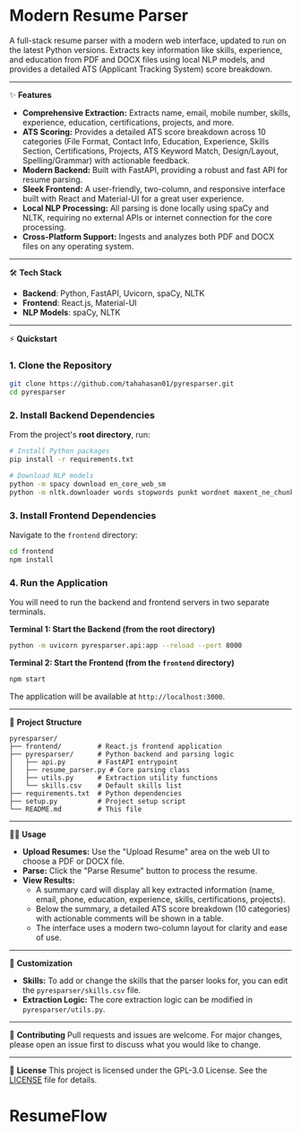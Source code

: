# Modern Resume Parser

A full-stack resume parser with a modern web interface, updated to run on the latest Python versions. Extracts key information like skills, experience, and education from PDF and DOCX files using local NLP models, and provides a detailed ATS (Applicant Tracking System) score breakdown.

---

✨ **Features**
- **Comprehensive Extraction:** Extracts name, email, mobile number, skills, experience, education, certifications, projects, and more.
- **ATS Scoring:** Provides a detailed ATS score breakdown across 10 categories (File Format, Contact Info, Education, Experience, Skills Section, Certifications, Projects, ATS Keyword Match, Design/Layout, Spelling/Grammar) with actionable feedback.
- **Modern Backend:** Built with FastAPI, providing a robust and fast API for resume parsing.
- **Sleek Frontend:** A user-friendly, two-column, and responsive interface built with React and Material-UI for a great user experience.
- **Local NLP Processing:** All parsing is done locally using spaCy and NLTK, requiring no external APIs or internet connection for the core processing.
- **Cross-Platform Support:** Ingests and analyzes both PDF and DOCX files on any operating system.

---

🛠️ **Tech Stack**
- **Backend**: Python, FastAPI, Uvicorn, spaCy, NLTK
- **Frontend**: React.js, Material-UI
- **NLP Models**: spaCy, NLTK

---

⚡ **Quickstart**

### 1. Clone the Repository
```bash
git clone https://github.com/tahahasan01/pyresparser.git
cd pyresparser
```

### 2. Install Backend Dependencies
From the project's **root directory**, run:
```bash
# Install Python packages
pip install -r requirements.txt

# Download NLP models
python -m spacy download en_core_web_sm
python -m nltk.downloader words stopwords punkt wordnet maxent_ne_chunker averaged_perceptron_tagger
```

### 3. Install Frontend Dependencies
Navigate to the `frontend` directory:
```bash
cd frontend
npm install
```

### 4. Run the Application
You will need to run the backend and frontend servers in two separate terminals.

**Terminal 1: Start the Backend (from the root directory)**
```bash
python -m uvicorn pyresparser.api:app --reload --port 8000
```

**Terminal 2: Start the Frontend (from the `frontend` directory)**
```bash
npm start
```

The application will be available at `http://localhost:3000`.

---

📂 **Project Structure**
```
pyresparser/
├── frontend/         # React.js frontend application
├── pyresparser/      # Python backend and parsing logic
│   ├── api.py        # FastAPI entrypoint
│   ├── resume_parser.py # Core parsing class
│   ├── utils.py      # Extraction utility functions
│   └── skills.csv    # Default skills list
├── requirements.txt  # Python dependencies
├── setup.py          # Project setup script
└── README.md         # This file
```

---

🧑‍💻 **Usage**
- **Upload Resumes:** Use the "Upload Resume" area on the web UI to choose a PDF or DOCX file.
- **Parse:** Click the "Parse Resume" button to process the resume.
- **View Results:**
  - A summary card will display all key extracted information (name, email, phone, education, experience, skills, certifications, projects).
  - Below the summary, a detailed ATS score breakdown (10 categories) with actionable comments will be shown in a table.
  - The interface uses a modern two-column layout for clarity and ease of use.

---

📝 **Customization**
- **Skills:** To add or change the skills that the parser looks for, you can edit the `pyresparser/skills.csv` file.
- **Extraction Logic:** The core extraction logic can be modified in `pyresparser/utils.py`.

---

🤝 **Contributing**
Pull requests and issues are welcome. For major changes, please open an issue first to discuss what you would like to change.

---

📄 **License**
This project is licensed under the GPL-3.0 License. See the [LICENSE](LICENSE) file for details.
# ResumeFlow
